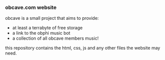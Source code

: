 ### obcave.com website

obcave is a small project that aims to provide:

- at least a terrabyte of free storage
- a link to the obphi music bot 
- a collection of all obcave members music!

this repository contains the html, css, js and any other files the website may need.
